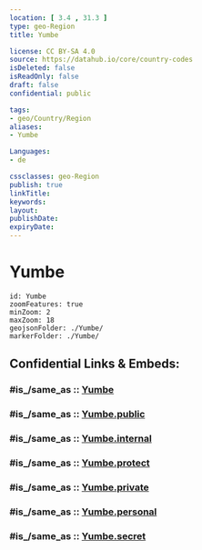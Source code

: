 ```yaml
---
location: [ 3.4 , 31.3 ] 
type: geo-Region
title: Yumbe

license: CC BY-SA 4.0
source: https://datahub.io/core/country-codes
isDeleted: false
isReadOnly: false
draft: false
confidential: public

tags:
- geo/Country/Region
aliases:
- Yumbe

Languages:
- de

cssclasses: geo-Region
publish: true
linkTitle: 
keywords: 
layout: 
publishDate: 
expiryDate: 
---
```


# Yumbe

```leaflet
id: Yumbe
zoomFeatures: true 
minZoom: 2 
maxZoom: 18
geojsonFolder: ./Yumbe/
markerFolder: ./Yumbe/
```


## Confidential Links & Embeds: 

### #is_/same_as :: [Yumbe](/_Standards/Earth/Continent/Africa/Africa~Central/Uganda/regions~Uganda/Uganda~North/Yumbe.md) 

### #is_/same_as :: [Yumbe.public](/_public/Earth/Continent/Africa/Africa~Central/Uganda/regions~Uganda/Uganda~North/Yumbe.public.md) 

### #is_/same_as :: [Yumbe.internal](/_internal/Earth/Continent/Africa/Africa~Central/Uganda/regions~Uganda/Uganda~North/Yumbe.internal.md) 

### #is_/same_as :: [Yumbe.protect](/_protect/Earth/Continent/Africa/Africa~Central/Uganda/regions~Uganda/Uganda~North/Yumbe.protect.md) 

### #is_/same_as :: [Yumbe.private](/_private/Earth/Continent/Africa/Africa~Central/Uganda/regions~Uganda/Uganda~North/Yumbe.private.md) 

### #is_/same_as :: [Yumbe.personal](/_personal/Earth/Continent/Africa/Africa~Central/Uganda/regions~Uganda/Uganda~North/Yumbe.personal.md) 

### #is_/same_as :: [Yumbe.secret](/_secret/Earth/Continent/Africa/Africa~Central/Uganda/regions~Uganda/Uganda~North/Yumbe.secret.md)


